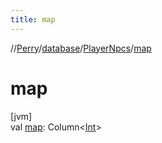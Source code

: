 ```yaml
---
title: map
---
```

//[Perry](../../../index.html)/[database](../index.html)/[PlayerNpcs](index.html)/[map](map.html)



# map



[jvm]\
val [map](map.html): Column<[Int](https://kotlinlang.org/api/latest/jvm/stdlib/kotlin/-int/index.html)>




